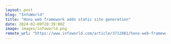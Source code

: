 ```yaml
---
layout: post
blog: "InfoWorld"
title: "Hono web framework adds static site generation"
date: 2024-02-09T20:39:00Z
image: images/infoworld.png
remote_url: "https://www.infoworld.com/article/3712881/hono-web-framework-adds-static-site-generation.html#tk.rss_applicationdevelopment"
---
```

